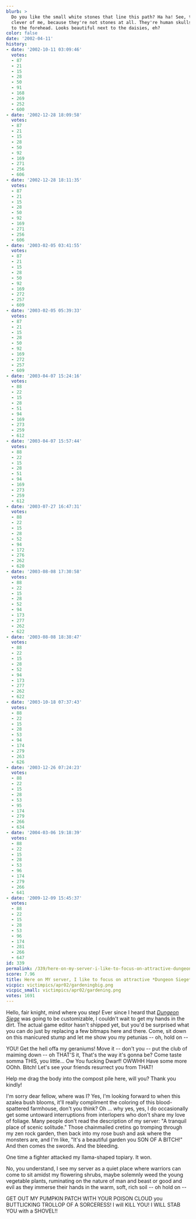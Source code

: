 ```yaml
---
blurb: >
  Do you like the small white stones that line this path? Ha ha! See, that's very
  clever of me, because they're not stones at all. They're human skulls buried up
  to the forehead. Looks beautiful next to the daisies, eh?
color: false
date: '2002-04-11'
history:
- date: '2002-10-11 03:09:46'
  votes:
  - 87
  - 21
  - 15
  - 28
  - 50
  - 91
  - 168
  - 269
  - 252
  - 600
- date: '2002-12-28 18:09:58'
  votes:
  - 87
  - 21
  - 15
  - 28
  - 50
  - 92
  - 169
  - 271
  - 256
  - 606
- date: '2002-12-28 18:11:35'
  votes:
  - 87
  - 21
  - 15
  - 28
  - 50
  - 92
  - 169
  - 271
  - 256
  - 606
- date: '2003-02-05 03:41:55'
  votes:
  - 87
  - 21
  - 15
  - 28
  - 50
  - 92
  - 169
  - 272
  - 257
  - 609
- date: '2003-02-05 05:39:33'
  votes:
  - 87
  - 21
  - 15
  - 28
  - 50
  - 92
  - 169
  - 272
  - 257
  - 609
- date: '2003-04-07 15:24:16'
  votes:
  - 88
  - 22
  - 15
  - 28
  - 51
  - 94
  - 169
  - 273
  - 259
  - 612
- date: '2003-04-07 15:57:44'
  votes:
  - 88
  - 22
  - 15
  - 28
  - 51
  - 94
  - 169
  - 273
  - 259
  - 612
- date: '2003-07-27 16:47:31'
  votes:
  - 88
  - 22
  - 15
  - 28
  - 52
  - 94
  - 172
  - 276
  - 262
  - 620
- date: '2003-08-08 17:30:58'
  votes:
  - 88
  - 22
  - 15
  - 28
  - 52
  - 94
  - 173
  - 277
  - 262
  - 622
- date: '2003-08-08 18:38:47'
  votes:
  - 88
  - 22
  - 15
  - 28
  - 52
  - 94
  - 173
  - 277
  - 262
  - 622
- date: '2003-10-18 07:37:43'
  votes:
  - 88
  - 22
  - 15
  - 28
  - 53
  - 94
  - 174
  - 279
  - 263
  - 626
- date: '2003-12-26 07:24:23'
  votes:
  - 88
  - 22
  - 15
  - 28
  - 53
  - 95
  - 174
  - 279
  - 266
  - 634
- date: '2004-03-06 19:18:39'
  votes:
  - 88
  - 22
  - 15
  - 28
  - 53
  - 96
  - 174
  - 279
  - 266
  - 641
- date: '2009-12-09 15:45:37'
  votes:
  - 88
  - 22
  - 15
  - 28
  - 53
  - 96
  - 174
  - 281
  - 266
  - 647
id: 339
permalink: /339/here-on-my-server-i-like-to-focus-on-attractive-dungeon-siege-gardening/
score: 7.96
title: Here on MY server, I like to focus on attractive *Dungeon Siege* gardening
vicpic: victimpics/apr02/gardeningbig.png
vicpic_small: victimpics/apr02/gardening.png
votes: 1691
---
```


Hello, fair knight, mind where you step! Ever since I heard that
[*Dungeon
Siege*](http://web.archive.org/web/20020411000000/http://www.planetdungeonsiege.com/)
was going to be customizable, I couldn't wait to get my hands in the
dirt. The actual game editor hasn't shipped yet, but you'd be surprised
what you can do just by replacing a few bitmaps here and there. Come,
sit down on this manicured stump and let me show you my petunias -- oh,
hold on --

YOU! Get the hell offa my geraniums! Move it -- don't you -- put the
club of maiming down -- oh THAT'S it, That's the way it's gonna be? Come
taste somma THIS, you little... Ow You fucking Dwarf! OWWHH Have some
more OOhh. Bitch! Let's see your friends resurrect you from THAT!

Help me drag the body into the compost pile here, will you? Thank you
kindly!

I'm sorry dear fellow, where was I? Yes, I'm looking forward to when
this azalea bush blooms, it'll really compliment the coloring of this
blood-spattered farmhouse, don't you think? Oh ... why yes, yes, I do
occasionally get some untoward interruptions from interlopers who don't
share my love of foliage. Many people don't read the description of my
server: "A tranquil place of scenic solitude." Those chainmailed cretins
go tromping through my zen rock garden, then back into my rose bush and
ask where the monsters are, and I'm like, "It's a beautiful garden you
SON OF A BITCH!" And then comes the swords. And the bleeding.

One time a fighter attacked my llama-shaped topiary. It won.

No, you understand, I see my server as a quiet place where warriors can
come to sit amidst my flowering shrubs, maybe solemnly weed the young
vegetable plants, ruminating on the nature of man and beast or good and
evil as they immerse their hands in the warm, soft, rich soil -- oh hold
on --

GET OUT MY PUMPKIN PATCH WITH YOUR POISON CLOUD you BUTTLICKING TROLLOP
OF A SORCERESS! I will KILL YOU! I WILL STAB YOU with a SHOVEL!!